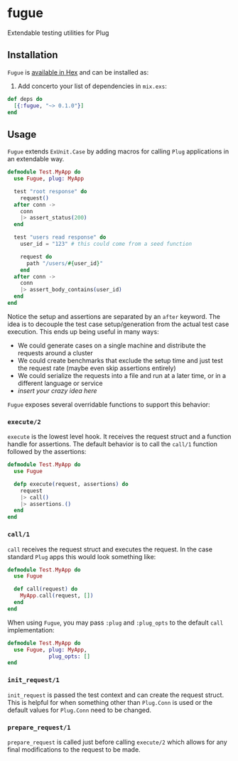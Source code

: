 # fugue

Extendable testing utilities for Plug

## Installation

`Fugue` is [available in Hex](https://hex.pm/docs/publish) and can be installed as:

  1. Add concerto your list of dependencies in `mix.exs`:

  ```elixir
  def deps do
    [{:fugue, "~> 0.1.0"}]
  end
  ```

## Usage

`Fugue` extends `ExUnit.Case` by adding macros for calling `Plug` applications in an extendable way.

```elixir
defmodule Test.MyApp do
  use Fugue, plug: MyApp

  test "root response" do
    request()
  after conn ->
    conn
    |> assert_status(200)
  end

  test "users read response" do
    user_id = "123" # this could come from a seed function

    request do
      path "/users/#{user_id}"
    end
  after conn ->
    conn
    |> assert_body_contains(user_id)
  end
end
```

Notice the setup and assertions are separated by an `after` keyword. The idea is to decouple the test case setup/generation from the actual test case execution. This ends up being useful in many ways:

* We could generate cases on a single machine and distribute the requests around a cluster
* We could create benchmarks that exclude the setup time and just test the request rate (maybe even skip assertions entirely)
* We could serialize the requests into a file and run at a later time, or in a different language or service
* _insert your crazy idea here_

`Fugue` exposes several overridable functions to support this behavior:

### `execute/2`

`execute` is the lowest level hook. It receives the request struct and a function handle for assertions. The default behavior is to call the `call/1` function followed by the assertions:

```elixir
defmodule Test.MyApp do
  use Fugue

  defp execute(request, assertions) do
    request
    |> call()
    |> assertions.()
  end
end
```

### `call/1`

`call` receives the request struct and executes the request. In the case standard `Plug` apps this would look something like:

```elixir
defmodule Test.MyApp do
  use Fugue

  def call(request) do
    MyApp.call(request, [])
  end
end
```

When using `Fugue`, you may pass `:plug` and `:plug_opts` to the default `call` implementation:

```elixir
defmodule Test.MyApp do
  use Fugue, plug: MyApp,
             plug_opts: []
end
```

### `init_request/1`

`init_request` is passed the test context and can create the request struct. This is helpful for when something other than `Plug.Conn` is used or the default values for `Plug.Conn` need to be changed.

### `prepare_request/1`

`prepare_request` is called just before calling `execute/2` which allows for any final modifications to the request to be made.
